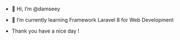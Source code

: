 - 👋 Hi, I’m @damseey
<!-- - 👀 I’m interested in ... -->
- 🌱 I’m currently learning Framework Laravel 8 for Web Development
<!-- - 💞️ I’m looking to collaborate on ... -->
<!-- - 📫 Feel free to reach me on LinkedIn : Dame Jeremia Hutapea or dame.jeremia27@gmail.com  -->
- Thank you have a nice day !

<!---
damseey/damseey is a ✨ special ✨ repository because its `README.md` (this file) appears on your GitHub profile.
You can click the Preview link to take a look at your changes.
--->
